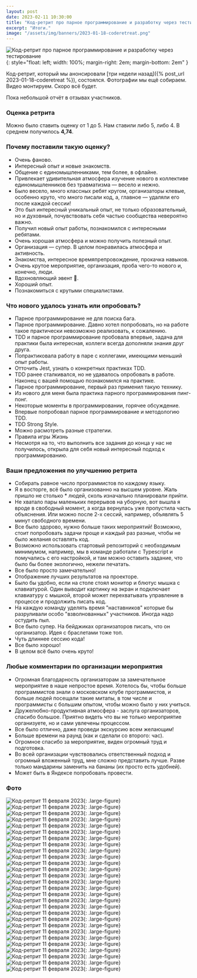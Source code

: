 ```yaml
---
layout: post
date: 2023-02-11 10:30:00
title: "Код-ретрит про парное программирование и разработку через тестирование"
excerpt: "Итоги."
image: "/assets/img/banners/2023-01-18-coderetreat.png"
---
```


![Код-ретрит про парное программирование и разработку через тестирование](/assets/img/banners/2023-01-18-coderetreat.png){: style="float: left; width: 100%; margin-right: 2em; margin-bottom: 2em" }

Код-ретрит, который мы анонсировали [три недели назад]({% post_url 2023-01-18-coderetreat %}), состоялся. Фотографии мы ещё собираем. Видео монтируем. Скоро всё будет.

Пока небольшой отчёт в отзывах участников.

### Оценка ретрита

Можно было ставить оценку от 1 до 5. Нам ставили либо 5, либо 4.
В среднем получилось **4,74**.

### Почему поставили такую оценку?

* Очень фаново.
* Интересный опыт и новые знакомств.
* Общение с единомышленниками, тем более, в офлайне.
* Привлекает удивительная атмосфера изучение нового в коллективе
  единомышленников без травматизма — весело и нежно.
* Было весело, много классных ребят кругом, организаторы клевые, особенно 
  круто, что много писали код, а, главное — удаляли его после каждой сессии!
* Это был интересный уникальный опыт, не только образовательный, но и
  духовный, почувствовать себя частью сообщества невероятно важно.
* Получил новый опыт работы, познакомился с интересными ребятами.
* Очень хорошая атмосфера и можно получить полезный опыт.
* Организация — супер. В целом понравилась атмосфера и активность.
* Знакомства, интересное времяпрепровождение, прокачка навыков.
* Очень крутое мероприятие, организация, проба чего-то нового и, конечно, люди.
* Вдохновляющий эвент 🦄.
* Хороший опыт.
* Познакомиться с крутыми специалистами.

### Что нового удалось узнать или опробовать?

* Парное программирование не для поиска бага.
* Парное программирование. Давно хотел попробовать, но на работе такое
  практически невозможно реализовать, к сожалению.
* TDD и парное программирование пробовала впервые, задача для практики была
  интересная, коллеги всегда дополняли знания друг друга.
* Попрактиковала работу в паре с коллегами, имеющими меньший опыт работы.
* Отточить Jest, узнать о конкретных практиках TDD.
* TDD ранее сталкивался, но не удавалось опробовать в работе. Наконец с
  вашей помощью познакомился на практике.
* Парное программирование, первый раз применил такую технику.
* Из нового для меня была практика парного программирования пинг-понг.
* Некоторые моменты в программировании, горячее обсуждение.
* Впервые попробовал парное программирование и методологию TDD.
* TDD Strong Style.
* Можно расмотреть разные стратегии.
* Правила игры Жизнь
* Несмотря на то, что выполнить все задания до конца у нас не получилось,
  открыла для себя новый интересный подход к программированию.

### Ваши предложения по улучшению ретрита

* Собирать равное число программистов по каждому языку.
* Я в восторге, всё было организованно на высшем уровне.
  Жаль пришло не столько * людей, сколь изначально планировали прийти.
* Не хватало пары маленьких перерывов на уборную, вот вышла я вроде в
  свободный момент, а когда вернулась уже пропустила часть объяснения.
  Или можно после 2-х сессий, например, объявлять 5 минут свободного времени.
* Все было здорово, нужно больше таких мероприятий! Возможно, стоит
  попробовать задачи проще и каждый раз разные, чтобы не было желания оставлять код.
* Возможно использовать стартовый репозиторий с необходимым минимумом,
  например, мы в команде работали с Typescript и помучались с его настройкой, и там можно оставить задание, что было бы более экологично, нежели печатать.
* Все было просто замечательно!
* Отображение лучших результатов на проекторе.
* Было бы удобно, если на столе стоял монитор и блютус мышка с клавиатурой.
  Один выводит картинку на экран и подключает клавиатуру с мышкой, второй
  может перехватывать управление в процессе и продолжить писать код.
* На каждую команду уделять время "наставников" которые бы разруливали особо
  "взволнованных" участников. Иногда надо остудить пыл.
* Все было супер. На бейджиках организаторов писать, что он организатор.
  Идея с браслетами тоже топ.
* Чуть длиннее сессию кода!
* Все было хорошо!
* В целом всё было очень круто!

### Любые комментарии по организации мероприятия

* Огромная благодарность организаторам за замечательное мероприятие в наше
  непростое время. Хотелось бы, чтобы больше программистов знали о московском клубе программистов, и больше людей посещали такие митапы, в том числе и программисты с большим опытом, чтобы можно было у них учиться.
* Дружелюбно-продуктивная атмосфера - заслуга организаторов, спасибо большое.
  Приятно видеть что вы не только мероприятие организуете, но и сами увлечены процессом.
* Все было отлично, даже проведи экскурсию всем желающим!
* Больше времени на раунд (как и сделали со второго: час).
* Огромное спасибо за мероприятие, виден огромный труд и подготовка.
* Во всей организации чувствовались ответственный подход и огромный вложенный
  труд, мне сложно представить лучше. Разве только мандарины заменить на бананы (их просто есть удобней).
* Может быть в Яндексе попробовать провести.

### Фото

![Код-ретрит 11 февраля 2023](https://user-images.githubusercontent.com/10639110/219047776-80688f56-d3cc-4f21-8476-c8364a95a39e.jpg){: .large-figure}
![Код-ретрит 11 февраля 2023](https://user-images.githubusercontent.com/10639110/219047804-5d0a4256-c7cb-49d0-9e1d-5f52f51ea88a.jpg){: .large-figure}
![Код-ретрит 11 февраля 2023](https://user-images.githubusercontent.com/10639110/219047862-60e9e4e8-5dcb-4f0d-b090-5aea2f8a1b8b.jpg){: .large-figure}
![Код-ретрит 11 февраля 2023](https://user-images.githubusercontent.com/10639110/219047909-1a2971d1-a588-42c2-9706-7407eed10936.jpg){: .large-figure}
![Код-ретрит 11 февраля 2023](https://user-images.githubusercontent.com/10639110/219047956-85b8cd9c-b7ee-4b66-b94f-1d405fcfaf72.jpg){: .large-figure}
![Код-ретрит 11 февраля 2023](https://user-images.githubusercontent.com/10639110/219048029-1fcddbbe-79ba-49db-8642-93d973b02c4d.jpg){: .large-figure}
![Код-ретрит 11 февраля 2023](https://user-images.githubusercontent.com/10639110/219048069-9d3ea819-b279-4022-ace8-90a59684ca1f.jpg){: .large-figure}
![Код-ретрит 11 февраля 2023](https://user-images.githubusercontent.com/10639110/219048107-c6aa62ac-4706-4483-98a0-2d303de41aaf.jpg){: .large-figure}
![Код-ретрит 11 февраля 2023](https://user-images.githubusercontent.com/10639110/219048152-babf3ba2-422c-4c7b-9e9c-51f7dcccea23.jpg){: .large-figure}
![Код-ретрит 11 февраля 2023](https://user-images.githubusercontent.com/10639110/219048171-147fee8b-943a-40b4-90e3-d660a73fc7a7.jpg){: .large-figure}
![Код-ретрит 11 февраля 2023](https://user-images.githubusercontent.com/10639110/219048194-17e1ba51-a018-469a-a0bb-8fc92bc27431.jpg){: .large-figure}
![Код-ретрит 11 февраля 2023](https://user-images.githubusercontent.com/10639110/219048215-62090dea-a46b-4ef6-ab5b-d3b1daba0dd4.jpg){: .large-figure}
![Код-ретрит 11 февраля 2023](https://user-images.githubusercontent.com/10639110/219048270-16aa2349-3bc1-419d-ba33-05d39b7eb082.jpg){: .large-figure}
![Код-ретрит 11 февраля 2023](https://user-images.githubusercontent.com/10639110/219048286-4d4eb2f6-9f50-4c23-b435-d3f0090d97c9.jpg){: .large-figure}
![Код-ретрит 11 февраля 2023](https://user-images.githubusercontent.com/10639110/219048310-54708cf7-33b1-438e-bf07-76d925532d78.jpg){: .large-figure}
![Код-ретрит 11 февраля 2023](https://user-images.githubusercontent.com/10639110/219048342-21ebd48e-d098-437c-9de2-d53c148dd19c.jpg){: .large-figure}
![Код-ретрит 11 февраля 2023](https://user-images.githubusercontent.com/10639110/219048379-f7f7928c-7854-4329-9965-36fd854e4c68.jpg){: .large-figure}
![Код-ретрит 11 февраля 2023](https://user-images.githubusercontent.com/10639110/219048396-4356bfc2-c3d3-4ad1-a187-64e8a95f191d.jpg){: .large-figure}
![Код-ретрит 11 февраля 2023](https://user-images.githubusercontent.com/10639110/219048441-a166d24a-d665-468b-b469-988cf69e11cc.jpg){: .large-figure}
![Код-ретрит 11 февраля 2023](https://user-images.githubusercontent.com/10639110/219048472-b457e052-8005-4dfb-b9cf-fc3c6c6f468f.jpg){: .large-figure}
![Код-ретрит 11 февраля 2023](https://user-images.githubusercontent.com/10639110/219048503-c8532c31-7dc2-45b2-b3ce-b7924bec02a5.jpg){: .large-figure}
![Код-ретрит 11 февраля 2023](https://user-images.githubusercontent.com/10639110/219048517-0ad1e911-75f9-4f0b-a11b-52dea6e72589.jpg){: .large-figure}
![Код-ретрит 11 февраля 2023](https://user-images.githubusercontent.com/10639110/219048538-eab992ee-aa30-4076-bdb7-9f7a2f9aa9b0.jpg){: .large-figure}
![Код-ретрит 11 февраля 2023](https://user-images.githubusercontent.com/10639110/219048573-48c7bf48-d298-4238-87e3-ca81631da47b.jpg){: .large-figure}
![Код-ретрит 11 февраля 2023](https://user-images.githubusercontent.com/10639110/219048611-194474c6-0b6c-41d0-b82e-20b951ed143e.jpg){: .large-figure}
![Код-ретрит 11 февраля 2023](https://user-images.githubusercontent.com/10639110/219048640-d7b6a2ad-8b82-4a1d-8648-608e46da57ba.jpg){: .large-figure}
![Код-ретрит 11 февраля 2023](https://user-images.githubusercontent.com/10639110/219048659-be8ca592-cc59-4070-8c95-9c64b86301d8.jpg){: .large-figure}
![Код-ретрит 11 февраля 2023](https://user-images.githubusercontent.com/10639110/219048679-b96353c5-b623-44e2-8d96-143eb3bd24e2.jpg){: .large-figure}
